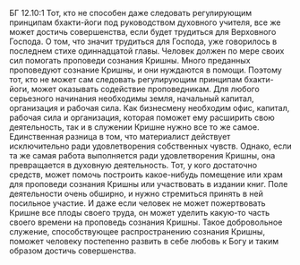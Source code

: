 БГ 12.10:1	Тот, кто не способен даже следовать регулирующим принципам бхакти-йоги под руководством духовного учителя, все же может достичь совершенства, если будет трудиться для Верховного Господа. О том, что значит трудиться для Господа, уже говорилось в последнем стихе одиннадцатой главы. Человек должен по мере своих сил помогать проповеди сознания Кришны. Много преданных проповедуют сознание Кришны, и они нуждаются в помощи. Поэтому тот, кто не может сам следовать регулирующим принципам бхакти-йоги, может оказывать содействие проповедникам. Для любого серьезного начинания необходимы земля, начальный капитал, организация и рабочая сила. Как бизнесмену необходим офис, капитал, рабочая сила и организация, которая поможет ему расширить свою деятельность, так и в служении Кришне нужно все то же самое. Единственная разница в том, что материалист действует исключительно ради удовлетворения собственных чувств. Однако, если та же самая работа выполняется ради удовлетворения Кришны, она превращается в духовную деятельность. Тот, у кого достаточно средств, может помочь построить какое-нибудь помещение или храм для проповеди сознания Кришны или участвовать в издании книг. Поле деятельности очень обширно, и нужно стремиться принять в ней посильное участие. И даже если человек не может пожертвовать Кришне все плоды своего труда, он может уделить какую-то часть своего времени на проповедь сознания Кришны. Такое добровольное служение, способствующее распространению сознания Кришны, поможет человеку постепенно развить в себе любовь к Богу и таким образом достичь совершенства.